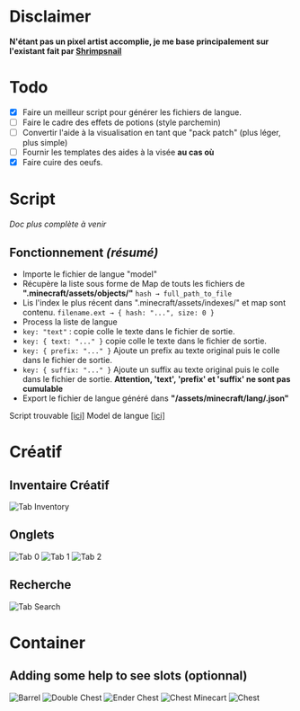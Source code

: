 # Disclaimer
**N'étant pas un pixel artist accomplie, je me base principalement sur l'existant fait par [Shrimpsnail](https://github.com/Shrimpsnail/Immersive-Interfaces)**

# Todo
- [x] Faire un meilleur script pour générer les fichiers de langue.
- [ ] Faire le cadre des effets de potions (style parchemin)
- [ ] Convertir l'aide à la visualisation en tant que "pack patch" (plus léger, plus simple)
 - [ ] Fournir les templates des aides à la visée **au cas où**
- [x] Faire cuire des oeufs.

# Script
_Doc plus complète à venir_

## Fonctionnement _(résumé)_
- Importe le fichier de langue "model"
- Récupère la liste sous forme de Map de touts les fichiers de __".minecraft/assets/objects/"__ `hash → full_path_to_file`
- Lis l'index le plus récent dans ".minecraft/assets/indexes/" et map sont contenu. `filename.ext → { hash: "...", size: 0 }`
- Process la liste de langue
 - `key: "text"` : copie colle le texte dans le fichier de sortie.
 - `key: { text: "..." }` copie colle le texte dans le fichier de sortie.
 - `key: { prefix: "..." }` Ajoute un prefix au texte original puis le colle dans le fichier de sortie.
 - `key: { suffix: "..." }` Ajoute un suffix au texte original puis le colle dans le fichier de sortie.
 **Attention, 'text', 'prefix' et 'suffix' ne sont pas cumulable**
- Export le fichier de langue généré dans __"<PathToRessourcePack>/assets/minecraft/lang/<lang>.json"__

Script trouvable [[ici]](./scripts/lang.js)
Model de langue [[ici]](./scripts/lang.json)

# Créatif

## Inventaire Créatif

![Tab Inventory](./screenshots/creative_inventory__tab_inventory.png)

## Onglets
![Tab 0](./screenshots/creative_inventory__tab_0.png)
![Tab 1](./screenshots/creative_inventory__tab_1.png)
![Tab 2](./screenshots/creative_inventory__tab_2.png)

## Recherche
![Tab Search](./screenshots/creative_inventory__tab_search.png)


# Container

## Adding some help to see slots (optionnal)
![Barrel](./screenshots/container_slots/1.png)
![Double Chest](./screenshots/container_slots/2.png)
![Ender Chest](./screenshots/container_slots/3.png)
![Chest Minecart](./screenshots/container_slots/4.png)
![Chest](./screenshots/container_slots/5.png)